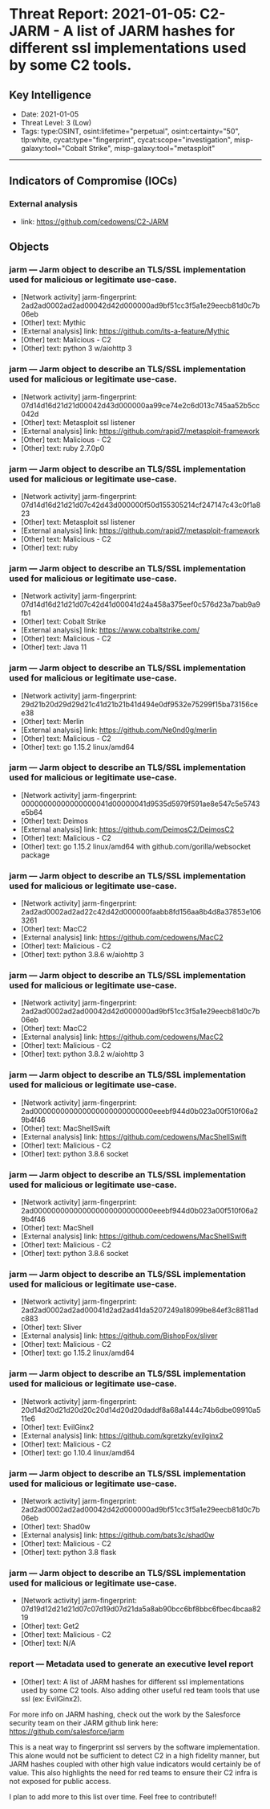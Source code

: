 # Threat Report: 2021-01-05: C2-JARM - A list of JARM hashes for different ssl implementations used by some C2 tools.


## Key Intelligence
* Date: 2021-01-05
* Threat Level: 3 (Low)
* Tags: type:OSINT, osint:lifetime="perpetual", osint:certainty="50", tlp:white, cycat:type="fingerprint", cycat:scope="investigation", misp-galaxy:tool="Cobalt Strike", misp-galaxy:tool="metasploit"

---

## Indicators of Compromise (IOCs)
### External analysis
* link: https://github.com/cedowens/C2-JARM

## Objects
### jarm — Jarm object to describe an TLS/SSL implementation used for malicious or legitimate use-case.
* [Network activity] jarm-fingerprint: 2ad2ad0002ad2ad00042d42d000000ad9bf51cc3f5a1e29eecb81d0c7b06eb
* [Other] text: Mythic
* [External analysis] link: https://github.com/its-a-feature/Mythic
* [Other] text: Malicious - C2
* [Other] text: python 3 w/aiohttp 3

### jarm — Jarm object to describe an TLS/SSL implementation used for malicious or legitimate use-case.
* [Network activity] jarm-fingerprint: 07d14d16d21d21d00042d43d000000aa99ce74e2c6d013c745aa52b5cc042d
* [Other] text: Metasploit ssl listener
* [External analysis] link: https://github.com/rapid7/metasploit-framework
* [Other] text: Malicious - C2
* [Other] text: ruby 2.7.0p0

### jarm — Jarm object to describe an TLS/SSL implementation used for malicious or legitimate use-case.
* [Network activity] jarm-fingerprint: 07d14d16d21d21d07c42d43d000000f50d155305214cf247147c43c0f1a823
* [Other] text: Metasploit ssl listener
* [External analysis] link: https://github.com/rapid7/metasploit-framework
* [Other] text: Malicious - C2
* [Other] text: ruby

### jarm — Jarm object to describe an TLS/SSL implementation used for malicious or legitimate use-case.
* [Network activity] jarm-fingerprint: 07d14d16d21d21d07c42d41d00041d24a458a375eef0c576d23a7bab9a9fb1
* [Other] text: Cobalt Strike
* [External analysis] link: https://www.cobaltstrike.com/
* [Other] text: Malicious - C2
* [Other] text: Java 11

### jarm — Jarm object to describe an TLS/SSL implementation used for malicious or legitimate use-case.
* [Network activity] jarm-fingerprint: 29d21b20d29d29d21c41d21b21b41d494e0df9532e75299f15ba73156cee38
* [Other] text: Merlin
* [External analysis] link: https://github.com/Ne0nd0g/merlin
* [Other] text: Malicious - C2
* [Other] text: go 1.15.2 linux/amd64

### jarm — Jarm object to describe an TLS/SSL implementation used for malicious or legitimate use-case.
* [Network activity] jarm-fingerprint: 00000000000000000041d00000041d9535d5979f591ae8e547c5e5743e5b64
* [Other] text: Deimos
* [External analysis] link: https://github.com/DeimosC2/DeimosC2
* [Other] text: Malicious - C2
* [Other] text: go 1.15.2 linux/amd64 with github.com/gorilla/websocket package

### jarm — Jarm object to describe an TLS/SSL implementation used for malicious or legitimate use-case.
* [Network activity] jarm-fingerprint: 2ad2ad0002ad2ad22c42d42d000000faabb8fd156aa8b4d8a37853e1063261
* [Other] text: MacC2
* [External analysis] link: https://github.com/cedowens/MacC2
* [Other] text: Malicious - C2
* [Other] text: python 3.8.6 w/aiohttp 3

### jarm — Jarm object to describe an TLS/SSL implementation used for malicious or legitimate use-case.
* [Network activity] jarm-fingerprint: 2ad2ad0002ad2ad00042d42d000000ad9bf51cc3f5a1e29eecb81d0c7b06eb
* [Other] text: MacC2
* [External analysis] link: https://github.com/cedowens/MacC2
* [Other] text: Malicious - C2
* [Other] text: python 3.8.2 w/aiohttp 3

### jarm — Jarm object to describe an TLS/SSL implementation used for malicious or legitimate use-case.
* [Network activity] jarm-fingerprint: 2ad000000000000000000000000000eeebf944d0b023a00f510f06a29b4f46
* [Other] text: MacShellSwift
* [External analysis] link: https://github.com/cedowens/MacShellSwift
* [Other] text: Malicious - C2
* [Other] text: python 3.8.6 socket

### jarm — Jarm object to describe an TLS/SSL implementation used for malicious or legitimate use-case.
* [Network activity] jarm-fingerprint: 2ad000000000000000000000000000eeebf944d0b023a00f510f06a29b4f46
* [Other] text: MacShell
* [External analysis] link: https://github.com/cedowens/MacShellSwift
* [Other] text: Malicious - C2
* [Other] text: python 3.8.6 socket

### jarm — Jarm object to describe an TLS/SSL implementation used for malicious or legitimate use-case.
* [Network activity] jarm-fingerprint: 2ad2ad0002ad2ad00041d2ad2ad41da5207249a18099be84ef3c8811adc883
* [Other] text: Sliver
* [External analysis] link: https://github.com/BishopFox/sliver
* [Other] text: Malicious - C2
* [Other] text: go 1.15.2 linux/amd64

### jarm — Jarm object to describe an TLS/SSL implementation used for malicious or legitimate use-case.
* [Network activity] jarm-fingerprint: 20d14d20d21d20d20c20d14d20d20daddf8a68a1444c74b6dbe09910a511e6
* [Other] text: EvilGinx2
* [External analysis] link: https://github.com/kgretzky/evilginx2
* [Other] text: Malicious - C2
* [Other] text: go 1.10.4 linux/amd64

### jarm — Jarm object to describe an TLS/SSL implementation used for malicious or legitimate use-case.
* [Network activity] jarm-fingerprint: 2ad2ad0002ad2ad00042d42d000000ad9bf51cc3f5a1e29eecb81d0c7b06eb
* [Other] text: Shad0w
* [External analysis] link: https://github.com/bats3c/shad0w
* [Other] text: Malicious - C2
* [Other] text: python 3.8 flask

### jarm — Jarm object to describe an TLS/SSL implementation used for malicious or legitimate use-case.
* [Network activity] jarm-fingerprint: 07d19d12d21d21d07c07d19d07d21da5a8ab90bcc6bf8bbc6fbec4bcaa8219
* [Other] text: Get2
* [Other] text: Malicious - C2
* [Other] text: N/A

### report — Metadata used to generate an executive level report
* [Other] text: A list of JARM hashes for different ssl implementations used by some C2 tools. Also adding other useful red team tools that use ssl (ex: EvilGinx2).

For more info on JARM hashing, check out the work by the Salesforce security team on their JARM github link here: https://github.com/salesforce/jarm

This is a neat way to fingerprint ssl servers by the software implementation. This alone would not be sufficient to detect C2 in a high fidelity manner, but JARM hashes coupled with other high value indicators would certainly be of value. This also highlights the need for red teams to ensure their C2 infra is not exposed for public access.

I plan to add more to this list over time. Feel free to contribute!!
